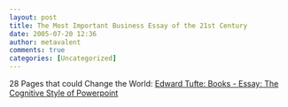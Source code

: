 ```yaml
---
layout: post
title: The Most Important Business Essay of the 21st Century
date: 2005-07-20 12:36
author: metavalent
comments: true
categories: [Uncategorized]
---
```

28 Pages that could Change the World: <a href="http://www.edwardtufte.com/tufte/books_pp">Edward Tufte: Books - Essay: The Cognitive Style of Powerpoint</a>
